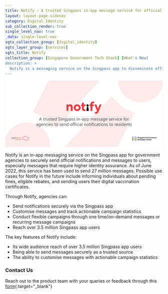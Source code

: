 ```yaml
---
title: Notify – A trusted Singpass in-app message service for official notifications to residents
layout: layout-page-sidenav
category: Digital Identity
sub_collection_render: true
single_level_nav: true
_data: single-level-nav
sgts_collection_group: [digital_identity]
sgts_layer_group: [services]
sgts_title: Notify
collection_group: [Singapore Government Tech Stack] [What's New]
description: >
  Notify is a messaging service on the Singpass app to disseminate official government messages to users. Use Notify to boost your public campaigns now!
---
```


![Notify header banner](/assets/img/notify-HeaderBanner.png)

Notify is an in-app messaging service on the Singpass app for government agencies to securely send official notifications and messages to users, especially messages that require higher identity assurance. As of June 2022, this service has been used to send 27 million messages. Possible use cases for Notify in the future include informing individuals about pending fines, eligible rebates, and sending users their digital vaccination certificates.

Through Notify, agencies can:

- Send notifications securely via the Singpass app 
- Customise messages and track actionable campaign statistics 
- Conduct flexible campaigns through one time/on-demand messages or recurring message campaigns 
- Reach over 3.5 million Singpass app users 

The key features of Notify include:

- Its wide audience reach of over 3.5 million Singpass app users
- Being able to send messages securely as a trusted source  
- The ability to customise messages with actionable campaign statistics 

### Contact Us

Reach out to the product team with your queries or feedback through this [form](https://form.gov.sg/#!/62280856ba91100012050933){:target="\_blank"}

